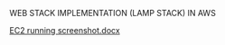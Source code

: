
WEB STACK IMPLEMENTATION (LAMP STACK) IN AWS


[EC2 running screenshot.docx](https://github.com/Spen420/darey.io-pbl/files/6759221/EC2.running.screenshot.docx)
